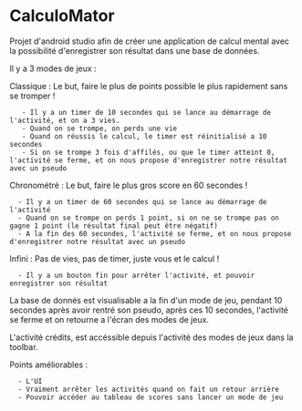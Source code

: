 # CalculoMator

Projet d'android studio afin de créer une application de calcul mental avec la possibilité d'enregistrer son résultat dans une base de données.

Il y a 3 modes de jeux :

  Classique : Le but, faire le plus de points possible le plus rapidement sans se tromper !

       - Il y a un timer de 10 secondes qui se lance au démarrage de l'activité, et on a 3 vies.
       - Quand on se trompe, on perds une vie
       - Quand on réussis le calcul, le timer est réinitialisé a 10 secondes
       - Si on se trompe 3 fois d'affilés, ou que le timer atteint 0, l'activité se ferme, et on nous propose d'enregistrer notre résultat avec un pseudo

  Chronométré : Le but, faire le plus gros score en 60 secondes !

      - Il y a un timer de 60 secondes qui se lance au démarrage de l'activité
      - Quand on se trompe on perds 1 point, si on ne se trompe pas on gagne 1 point (le résultat final peut être négatif)
      - A la fin des 60 secondes, l'activité se ferme, et on nous propose d'enregistrer notre résultat avec un pseudo

  Infini : Pas de vies, pas de timer, juste vous et le calcul !

      - Il y a un bouton fin pour arrêter l'activité, et pouvoir enregistrer son résultat
      

La base de donnés est visualisable a la fin d'un mode de jeu, pendant 10 secondes après avoir rentré son pseudo, après ces 10 secondes, l'activité se ferme et on
retourne a l'écran des modes de jeux.

L'activité crédits, est accéssible depuis l'activité des modes de jeux dans la toolbar.

  Points améliorables :

      - L'UI
      - Vraiment arrêter les activités quand on fait un retour arrière
      - Pouvoir accéder au tableau de scores sans lancer un mode de jeu
